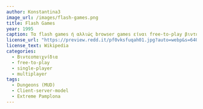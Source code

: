 ```yaml
---
author: Konstantina3
image_url: /images/flash-games.png
title: Flash Games
year: 1995  
caption: Τα flash games ή αλλιώς browser games είναι free-to-play βιντεοπαιχνίδια που παίζονται μέσω διαδικτύου χρησιμοποιώντας έναν browser είτε στον υπολογιστή, είτε στο κινητό ή ακόμη και σε κονσόλα. Το πλεονέκτημα που έχουν είναι ότι τα παιχνίδια δεν χρειάζονται εγκατάσταση. Ωστόσο, σήμερα δεν είναι διαθέσιμα σε μεγάλα προγράμματα περιήγησης (μόνο με emulator), καθώς το adobe flash από το οποίο δημιουργήθηκαν, τερματίστηκε.       
license_url: "https://preview.redd.it/pf0vksfuqah01.jpg?auto=webp&s=6400a6d75d558a79cbdfc1c6fac7545fd5a41c50" 
license_text: Wikipedia 
categories:
  - Βιντεοπαιχνίδια
  - free-to-play
  - single-player
  - multiplayer
tags:
  - Dungeons (MUD)
  - Client-server-model
  - Extreme Pamplona
---
```

